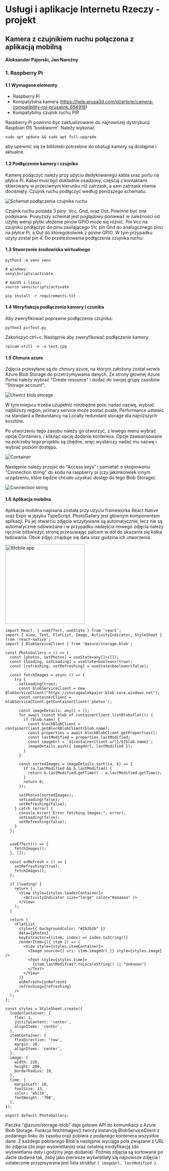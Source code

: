 # Usługi i aplikacje Internetu Rzeczy - projekt
## Kamera z czujnikiem ruchu połączona z aplikacją mobilną

#### Aleksander Pajorski, Jan Narożny

### 1. Raspberry Pi

#### 1.1 Wymagane elementy

- Raspberry Pi
- Kompatybilna kamera (https://help.prusa3d.com/pl/article/camera-compatibility-rpi-prusalink_654918)
- Kompatybilny czujnik ruchu PIR

Raspberry Pi powinno być zaktualizowane do najnowszej dystrybucji Raspbian OS 'bookworm'. Należy wykonać 

    sudo apt update && sudo apt full-upgrade

aby upewnić się że bibloteki potrzebne do obsługi kamery są dostępne i aktualne.

#### 1.2 Podłączenie kamery i czujnika

Kamerę podączyć należy przy użyciu dedykowanego kabla oraz portu na płytce Pi. Kabel musi być dokładnie osadzony, częścią z kontaktami skierowany w przeciwnym kierunku niż zatrzask, a sam zatrzask równie dociśnięty. Czujnik ruchu podłączyć według poniższego schematu:

![Schemat podłączenia czujnika ruchu](https://projects-static.raspberrypi.org/projects/physical-computing/248971027a596f3437da45bafd2bd8a8cc35cb95/en/images/pir_wiring.png)

Czujnik ruchu posiada 3 piny: Vcc, Gnd, oraz Out. Powinne być one podpisane. Powyższy schemat jest poglądowy ponieważ w zależności od użytej wersji płytki ułożenie pinów GPIO może się różnić. Pin Vcc na czujniku podłączyć do pinu zasilającego 5V, pin Gnd do analogcznego pinu na płytce Pi, a Out do któregokolwiek z pinów GPIO. W tym przypadku użyty został pin 4. Do przetestowania podłączenia czujnika ruchu: 

#### 1.3 Stworzenie środowiska wirtualnego

    python3 -m venv venv

    # windows:
    venv\Scripts\activate

    # macOS i linux:
    source venv/scripts/activate

    pip install -r requirements.txt

#### 1.4 Weryfiakcja podłączenia kamery i czunika

Aby zweryfikować poprawne podłączenie czujnika:
    
    python3 pirTest.py

Zakończyć ctrl+c. Następnie aby zweryfikować podłączenie kamery:

    rpicam-still -n -o test.jpg

#### 1.5 Chmura azure
Zdjęcia przesyłane są do chmury azure, na którym założony został serwis Azure Blob Storage do przetrzymywania danych. Ze strony głownej Azure Portal należy wybrać "Create resource" i dodać do swojej grupy zasobów "Storage account". 

![Utwórz blob storage](images/create-blob-storage.png)

W tym miejscu trzeba uzupełnić niezbędne pola: nadać nazwę, wybrać najbliższy region, primary service może zostać puste, Performance ustawić na standard a Redundancy na Locally redundant storage dla najniższych kosztów.

Po utworzeniu tego zasobu należy go otworzyć, z lewego menu wybrać opcję Containers, i kliknąć opcję dodania kontenera. Opcje zaawansowane na potrzeby tego projektu są zbędne, więc wystarczy nadać mu nazwę i wybrać poziom dostępu.

![Container](images/container.png)

Następnie należy przejść do "Access keys" i pamietać o skopiowaniu "Connection string" do kodu na raspberry pi (czy jakimkolwiek innym urządzeniu, które będzie chciało uzyskać dostęp do tego Blob Storage).

![Connection string](images/connection-string.png)

#### 1.6 Aplikacja mobilna
Aplikacja mobilna napisana została przy użyciu frameworka React Native oraz Expo w języku TypeScript. PhotoGallery jest głównym komponentem aplikacji. Po jej otwarciu zdjęcia wczytywane są automatycznie, lecz nie są automatycznie odświeżane i w przypadku nadejścia nowego zdjęcia należy ręcznie odświeżyć stronę przesuwając palcem w dół do ukazania się kółka ładowania. Obok zdjęć znajduje się data oraz godzina ich utworzenia.

<img src="images/mobile-app.JPG" alt="Mobile app" width="250" />


```
import React, { useEffect, useState } from 'react';
import { View, Text, FlatList, Image, ActivityIndicator, StyleSheet } from 'react-native';
import { BlobServiceClient } from '@azure/storage-blob';

const PhotoGallery = () => {
  const [photos, setPhotos] = useState<any[]>([]);
  const [loading, setLoading] = useState<boolean>(true);
  const [refreshing, setRefreshing] = useState<boolean>(false);

  const fetchImages = async () => {
    try {
      setLoading(true);
      const blobServiceClient = new BlobServiceClient("https://storagealekpajor.blob.core.windows.net");
      const containerClient = blobServiceClient.getContainerClient('photos');
  
      const imageDetails: any[] = [];
      for await (const blob of containerClient.listBlobsFlat()) {
        if (blob.name) {
          const blockBlobClient = containerClient.getBlockBlobClient(blob.name);
          const properties = await blockBlobClient.getProperties();
          const lastModified = properties.lastModified;
          const imageUrl = `${containerClient.url}/${blob.name}`;
          imageDetails.push({ imageUrl, lastModified });
        }
      }
  
      const sortedImages = imageDetails.sort((a, b) => {
        if (a.lastModified && b.lastModified) {
          return b.lastModified.getTime() - a.lastModified.getTime();
        }
        return 0;
      });
  
      setPhotos(sortedImages);
      setLoading(false);
      setRefreshing(false);
    } catch (error) {
      console.error('Error fetching images:', error);
      setLoading(false);
      setRefreshing(false);
    }
  };
  

  useEffect(() => {
    fetchImages();
  }, []);

  const onRefresh = () => {
    setRefreshing(true);
    fetchImages();
  };

  if (loading) {
    return (
      <View style={styles.loaderContainer}>
        <ActivityIndicator size="large" color="#aaaaaa" />
      </View>
    );
  }

  return (
    <FlatList
      style={{ backgroundColor: "#2b2b2b" }}
      data={photos}
      keyExtractor={(item, index) => index.toString()}
      renderItem={({ item }) => (
        <View style={styles.itemContainer}>
          <Image source={{ uri: item.imageUrl }} style={styles.image} />
          <Text style={styles.time}>
            {item.lastModified?.toLocaleString() || "Unknown"}
          </Text>
        </View>
      )}
      onRefresh={onRefresh}
      refreshing={refreshing}
    />
  );
};

const styles = StyleSheet.create({
  loaderContainer: {
    flex: 1,
    justifyContent: 'center',
    alignItems: 'center',
  },
  itemContainer: {
    flexDirection: 'row',
    margin: 10,
    alignItems: 'center',
  },
  image: {
    width: 220,
    height: 200,
    borderRadius: 10,
  },
  time: {
    marginLeft: 10,
    fontSize: 13,
    color: 'white',
    fontWeight: '700',
  },
});

export default PhotoGallery;
```

Paczka "@azure/storage-blob" daje gotowe API do komunikacji z Azure Blob Storage. Funkcja fetchImages() tworzy instancję BlobServiceClient z podanego linku do zasobu oraz pobiera z podanego kontenera wszystkie dane. Z każdego pobranego Blob'a następnie wyciąga pola związane z URL do zdjęcia (do jego wyświetlania) oraz ostatnią modyfikacją (do wyświetlania daty i godziny jego dodania). Później zdjęcia są sortowane po dacie dodania tak, żeby jako pierwsze wyświetlały się najnowsze zdjęcia i ostatecznie przypisywana jest lista struktur ```{ imageUrl, lastModified }```.